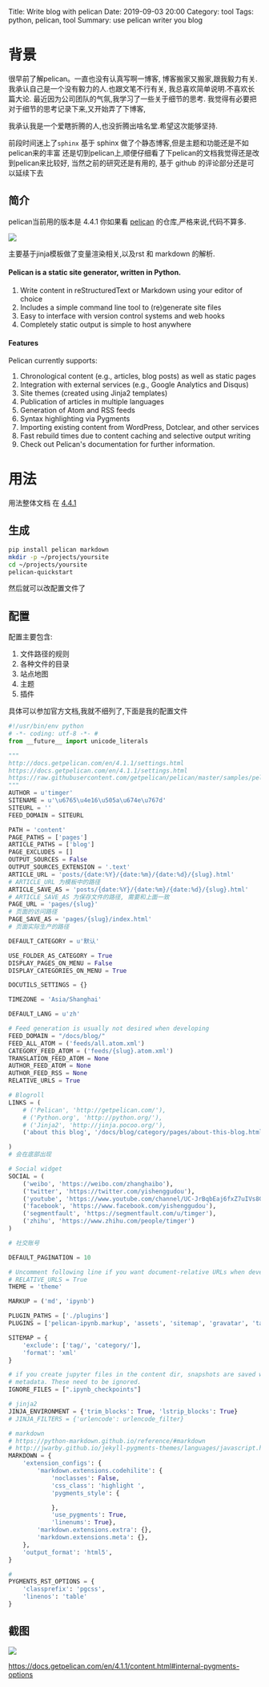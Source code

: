Title: Write blog with pelican
Date: 2019-09-03 20:00
Category: tool
Tags: python, pelican, tool
Summary: use pelican writer you blog

# 背景

很早前了解pelican。一直也没有认真写啊一博客,
博客搬家又搬家,跟我毅力有关.我承认自己是一个没有毅力的人.也跟文笔不行有关,
我总喜欢简单说明.不喜欢长篇大论. 最近因为公司团队的气氛,我学习了一些关于细节的思考.
我觉得有必要把对于细节的思考记录下来,又开始弄了下博客,

我承认我是一个爱瞎折腾的人,也没折腾出啥名堂.希望这次能够坚持.

前段时间迷上了`sphinx` 基于 sphinx 做了个静态博客,但是主题和功能还是不如pelican来的丰富
还是切到pelican上,顺便仔细看了下pelican的文档我觉得还是改到pelican来比较好,
当然之前的研究还是有用的, 基于 github 的评论部分还是可以延续下去

## 简介

pelican当前用的版本是 4.4.1 
你如果看 [pelican](https://github.com/getpelican/pelican) 的仓库,严格来说,代码不算多.

![](/docs/blog/static/15675262963787.jpg)

主要基于jinja模板做了变量渲染相关,以及rst 和 markdown 的解析.


#### Pelican is a static site generator, written in Python.

1. Write content in reStructuredText or Markdown using your editor of choice
2. Includes a simple command line tool to (re)generate site files
3. Easy to interface with version control systems and web hooks
4. Completely static output is simple to host anywhere

#### Features

Pelican currently supports:

1. Chronological content (e.g., articles, blog posts) as well as static pages
2. Integration with external services (e.g., Google Analytics and Disqus)
3. Site themes (created using Jinja2 templates)
4. Publication of articles in multiple languages
5. Generation of Atom and RSS feeds
6. Syntax highlighting via Pygments
7. Importing existing content from WordPress, Dotclear, and other services
8. Fast rebuild times due to content caching and selective output writing
9. Check out Pelican's documentation for further information.

# 用法

用法整体文档 在 [4.4.1](http://docs.getpelican.com/en/4.1.1/quickstart.html)

## 生成

```bash
pip install pelican markdown
mkdir -p ~/projects/yoursite
cd ~/projects/yoursite
pelican-quickstart
```

然后就可以改配置文件了

## 配置

配置主要包含:

1. 文件路径的规则
2. 各种文件的目录
3. 站点地图
4. 主题
5. 插件

具体可以参加官方文档,我就不细列了,下面是我的配置文件

```python
#!/usr/bin/env python
# -*- coding: utf-8 -*- #
from __future__ import unicode_literals

"""
http://docs.getpelican.com/en/4.1.1/settings.html
https://docs.getpelican.com/en/4.1.1/settings.html
https://raw.githubusercontent.com/getpelican/pelican/master/samples/pelican.conf.py
"""
AUTHOR = u'timger'
SITENAME = u'\u6765\u4e16\u505a\u674e\u767d'
SITEURL = ''
FEED_DOMAIN = SITEURL

PATH = 'content'
PAGE_PATHS = ['pages']
ARTICLE_PATHS = ['blog']
PAGE_EXCLUDES = []
OUTPUT_SOURCES = False
OUTPUT_SOURCES_EXTENSION = '.text'
ARTICLE_URL = 'posts/{date:%Y}/{date:%m}/{date:%d}/{slug}.html'
# ARTICLE_URL 为模板中的路径
ARTICLE_SAVE_AS = 'posts/{date:%Y}/{date:%m}/{date:%d}/{slug}.html'
# ARTICLE_SAVE_AS 为保存文件的路径, 需要和上面一致
PAGE_URL = 'pages/{slug}'
# 页面的访问路径
PAGE_SAVE_AS = 'pages/{slug}/index.html'
# 页面实际生产的路径

DEFAULT_CATEGORY = u'默认'

USE_FOLDER_AS_CATEGORY = True
DISPLAY_PAGES_ON_MENU = False
DISPLAY_CATEGORIES_ON_MENU = True

DOCUTILS_SETTINGS = {}

TIMEZONE = 'Asia/Shanghai'

DEFAULT_LANG = u'zh'

# Feed generation is usually not desired when developing
FEED_DOMAIN = "/docs/blog/"
FEED_ALL_ATOM = ('feeds/all.atom.xml')
CATEGORY_FEED_ATOM = ('feeds/{slug}.atom.xml')
TRANSLATION_FEED_ATOM = None
AUTHOR_FEED_ATOM = None
AUTHOR_FEED_RSS = None
RELATIVE_URLS = True

# Blogroll
LINKS = (
    # ('Pelican', 'http://getpelican.com/'),
    # ('Python.org', 'http://python.org/'),
    # ('Jinja2', 'http://jinja.pocoo.org/'),
    ('about this blog', '/docs/blog/category/pages/about-this-blog.html'),

)
# 会在底部出现

# Social widget
SOCIAL = (
    ('weibo', 'https://weibo.com/zhanghaibo'),
    ('twitter', 'https://twitter.com/yishenggudou'),
    ('youtube', 'https://www.youtube.com/channel/UC-JrBqbEaj6fxZ7uIVs8GjA?view_as=subscriber'),
    ('facebook', 'https://www.facebook.com/yishenggudou'),
    ('segmentfault', 'https://segmentfault.com/u/timger'),
    ('zhihu', 'https://www.zhihu.com/people/timger')
)

# 社交账号

DEFAULT_PAGINATION = 10

# Uncomment following line if you want document-relative URLs when developing
# RELATIVE_URLS = True
THEME = 'theme'

MARKUP = ('md', 'ipynb')

PLUGIN_PATHS = ['./plugins']
PLUGINS = ['pelican-ipynb.markup', 'assets', 'sitemap', 'gravatar', 'tag_cloud']

SITEMAP = {
    'exclude': ['tag/', 'category/'],
    'format': 'xml'
}

# if you create jupyter files in the content dir, snapshots are saved with the same
# metadata. These need to be ignored.
IGNORE_FILES = [".ipynb_checkpoints"]

# jinja2
JINJA_ENVIRONMENT = {'trim_blocks': True, 'lstrip_blocks': True}
# JINJA_FILTERS = {'urlencode': urlencode_filter}

# markdown
# https://python-markdown.github.io/reference/#markdown
# http://jwarby.github.io/jekyll-pygments-themes/languages/javascript.html
MARKDOWN = {
    'extension_configs': {
        'markdown.extensions.codehilite': {
            'noclasses': False,
            'css_class': 'highlight ',
            'pygments_style': {

            },
            'use_pygments': True,
            'linenums': True},
        'markdown.extensions.extra': {},
        'markdown.extensions.meta': {},
    },
    'output_format': 'html5',
}

#
PYGMENTS_RST_OPTIONS = {
    'classprefix': 'pgcss',
    'linenos': 'table'
}
```

## 截图


![](/docs/blog/static/15675235665790.jpg)




https://docs.getpelican.com/en/4.1.1/content.html#internal-pygments-options


